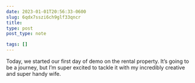 ```yaml
---
date: 2023-01-01T20:56:33-0600
slug: 6qdx7sszi6ch9glf33qncr
title: 
type: post
post_type: note

tags: []
---
```

Today, we started our first day of demo on the rental property. It’s going to be a journey, but I’m super excited to tackle it with my incredibly creative and super handy wife.



